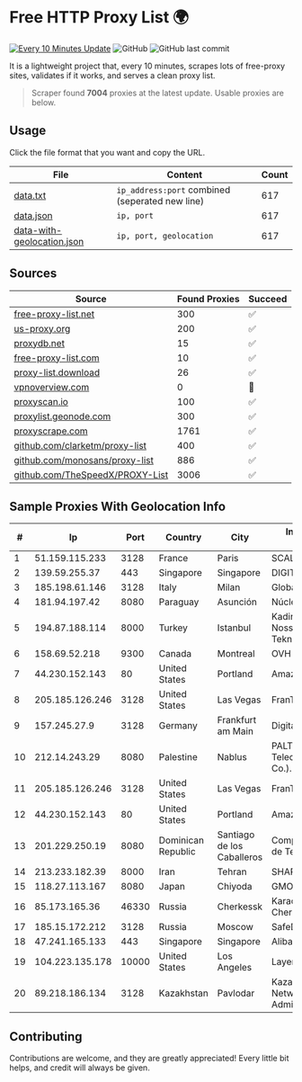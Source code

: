 
# Free HTTP Proxy List 🌍

[![Every 10 Minutes Update](https://github.com/mertguvencli/http-proxy-list/actions/workflows/main.yml/badge.svg?branch=main)](https://github.com/mertguvencli/http-proxy-list/actions/workflows/main.yml)
![GitHub](https://img.shields.io/github/license/mertguvencli/http-proxy-list)
![GitHub last commit](https://img.shields.io/github/last-commit/mertguvencli/http-proxy-list)

It is a lightweight project that, every 10 minutes, scrapes lots of free-proxy sites, validates if it works, and serves a clean proxy list.


> Scraper found **7004** proxies at the latest update. Usable proxies are below.

## Usage

Click the file format that you want and copy the URL.


|File|Content|Count|
|----|-------|-----|
|[data.txt](https://raw.githubusercontent.com/mertguvencli/http-proxy-list/main/proxy-list/data.txt)|`ip_address:port` combined (seperated new line)|617|
|[data.json](https://raw.githubusercontent.com/mertguvencli/http-proxy-list/main/proxy-list/data.json)|`ip, port`|617|
|[data-with-geolocation.json](https://raw.githubusercontent.com/mertguvencli/http-proxy-list/main/proxy-list/data-with-geolocation.json)|`ip, port, geolocation`|617|

## Sources

|Source|Found Proxies|Succeed|
|------|-------------|-------|
|[free-proxy-list.net](https://free-proxy-list.net)|300|✅|
|[us-proxy.org](https://www.us-proxy.org)|200|✅|
|[proxydb.net](http://proxydb.net)|15|✅|
|[free-proxy-list.com](https://free-proxy-list.com/?page=&port=&type%5B%5D=http&type%5B%5D=https&up_time=0&search=Search)|10|✅|
|[proxy-list.download](https://www.proxy-list.download/HTTP)|26|✅|
|[vpnoverview.com](https://vpnoverview.com/privacy/anonymous-browsing/free-proxy-servers)|0|🚫|
|[proxyscan.io](https://www.proxyscan.io)|100|✅|
|[proxylist.geonode.com](https://proxylist.geonode.com/api/proxy-list?limit=300&page=1&sort_by=lastChecked&sort_type=desc&protocols=http,https)|300|✅|
|[proxyscrape.com](https://api.proxyscrape.com/v2/?request=displayproxies&protocol=http&timeout=10000&country=all&ssl=all&anonymity=all)|1761|✅|
|[github.com/clarketm/proxy-list](https://raw.githubusercontent.com/clarketm/proxy-list/master/proxy-list-raw.txt)|400|✅|
|[github.com/monosans/proxy-list](https://raw.githubusercontent.com/monosans/proxy-list/main/proxies/http.txt)|886|✅|
|[github.com/TheSpeedX/PROXY-List](https://raw.githubusercontent.com/TheSpeedX/PROXY-List/master/http.txt)|3006|✅|


## Sample Proxies With Geolocation Info

|#|Ip|Port|Country|City|Internet Service Provider|
|-|--|----|-------|----|-------------------------|
|1|51.159.115.233|3128|France|Paris|SCALEWAY|
|2|139.59.255.37|443|Singapore|Singapore|DIGITALOCEAN|
|3|185.198.61.146|3128|Italy|Milan|Global Router LLC|
|4|181.94.197.42|8080|Paraguay|Asunción|Núcleo S.A.|
|5|194.87.188.114|8000|Turkey|Istanbul|Kadir Huseyin Tezcan Nosspeed Internet Teknolojileri|
|6|158.69.52.218|9300|Canada|Montreal|OVH SAS|
|7|44.230.152.143|80|United States|Portland|Amazon.com, Inc.|
|8|205.185.126.246|3128|United States|Las Vegas|FranTech Solutions|
|9|157.245.27.9|3128|Germany|Frankfurt am Main|DigitalOcean, LLC|
|10|212.14.243.29|8080|Palestine|Nablus|PALTEL (Palestine Telecommunications Co.).|
|11|205.185.126.246|3128|United States|Las Vegas|FranTech Solutions|
|12|44.230.152.143|80|United States|Portland|Amazon.com, Inc.|
|13|201.229.250.19|8080|Dominican Republic|Santiago de los Caballeros|Compañía Dominicana de Teléfonos S. A.|
|14|213.233.182.39|8000|Iran|Tehran|SHARIF-EDU|
|15|118.27.113.167|8080|Japan|Chiyoda|GMO Internet, Inc.|
|16|85.173.165.36|46330|Russia|Cherkessk|Karachaevo-Cherkesskelektrosvyaz|
|17|185.15.172.212|3128|Russia|Moscow|SafeData LLC|
|18|47.241.165.133|443|Singapore|Singapore|Alibaba.com LLC|
|19|104.223.135.178|10000|United States|Los Angeles|LayerHost|
|20|89.218.186.134|3128|Kazakhstan|Pavlodar|Kazakhtelecom Data Network Administration|



## Contributing

Contributions are welcome, and they are greatly appreciated! Every
little bit helps, and credit will always be given.

